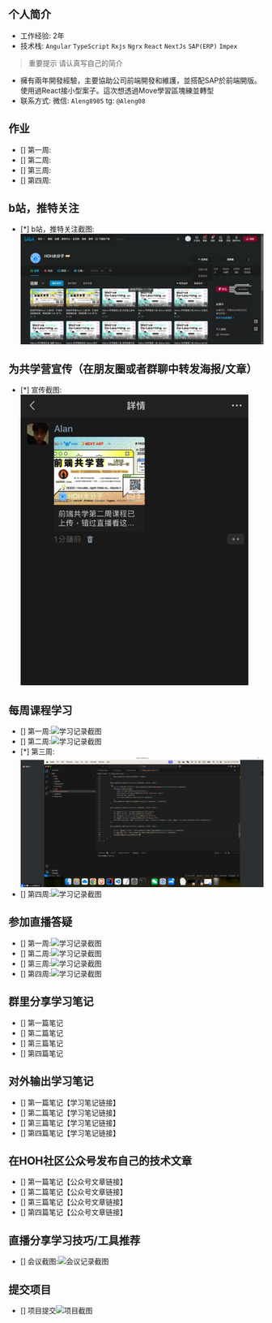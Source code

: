 ## 个人简介
- 工作经验: 2年
- 技术栈: `Angular` `TypeScript` `Rxjs` `Ngrx` `React` `NextJs` `SAP(ERP)` `Impex`
> 重要提示 请认真写自己的简介 
- 擁有兩年開發經驗，主要協助公司前端開發和維護，並搭配SAP於前端開版。使用過React接小型案子。這次想透過Move學習區塊練並轉型
- 联系方式: 微信: `Aleng8985` tg: `@Aleng08` 



## 作业
- [] 第一周:
- [] 第二周:
- [] 第三周:
- [] 第四周:



## b站，推特关注

- [*] b站，推特关注截图: ![关注截图](./images/bilibili.png)

## 为共学营宣传（在朋友圈或者群聊中转发海报/文章）

- [*] 宣传截图:![宣传截图](./images/weichat.png)

## 每周课程学习

- [] 第一周:![学习记录截图](./images/你的图片地址)
- [] 第二周:![学习记录截图](./images/你的图片地址)
- [*] 第三周:![学习记录截图](./images/study3-1.png)
- [] 第四周:![学习记录截图](./images/你的图片地址)

## 参加直播答疑

- [] 第一周:![学习记录截图](./images/你的图片地址)
- [] 第二周:![学习记录截图](./images/你的图片地址)
- [] 第三周:![学习记录截图](./images/你的图片地址)
- [] 第四周:![学习记录截图](./images/你的图片地址)

## 群里分享学习笔记

- [] 第一篇笔记
- [] 第二篇笔记
- [] 第三篇笔记
- [] 第四篇笔记

## 对外输出学习笔记

- [] 第一篇笔记【学习笔记链接】
- [] 第二篇笔记【学习笔记链接】
- [] 第三篇笔记【学习笔记链接】
- [] 第四篇笔记【学习笔记链接】

## 在HOH社区公众号发布自己的技术文章

- [] 第一篇笔记【公众号文章链接】
- [] 第二篇笔记【公众号文章链接】
- [] 第三篇笔记【公众号文章链接】
- [] 第四篇笔记【公众号文章链接】

## 直播分享学习技巧/工具推荐

- [] 会议截图:![会议记录截图](./images/你的图片地址)

## 提交项目

- [] 项目提交![项目截图](./images/你的图片地址)


